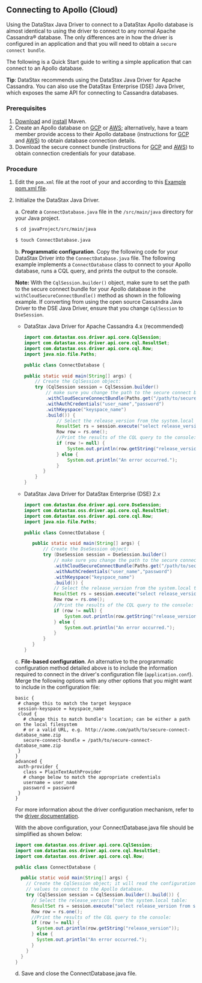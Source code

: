 ## Connecting to Apollo (Cloud)

Using the DataStax Java Driver to connect to a DataStax Apollo database is almost identical to using
the driver to connect to any normal Apache Cassandra® database. The only differences are in how the
driver is configured in an application and that you will need to obtain a `secure connect bundle`.

The following is a Quick Start guide to writing a simple application that can connect to an Apollo
database.

   **Tip**: DataStax recommends using the DataStax Java Driver for Apache Cassandra. You can also
   use the DataStax Enterprise (DSE) Java Driver, which exposes the same API for connecting to
   Cassandra databases.

### Prerequisites

1. [Download][Download Maven] and [install][Install Maven] Maven.
1. Create an Apollo database on [GCP][Create an Apollo database - GCP] or 
   [AWS][Create an Apollo database - AWS]; alternatively, have a team member provide access to their
   Apollo database (instructions for [GCP][Access an Apollo database - GCP] and 
   [AWS][Access an Apollo database - AWS]) to obtain database connection details.
1. Download the secure connect bundle (instructions for 
   [GCP][Download the secure connect bundle - GCP] and 
   [AWS][Download the secure connect bundle - AWS]) to obtain connection credentials for your 
   database.

### Procedure

1. Edit the `pom.xml` file at the root of your and according to this [Example pom.xml file].

1. Initialize the DataStax Java Driver.

    a. Create a `ConnectDatabase.java` file in the `/src/main/java` directory for your Java project.

      ```sh
      $ cd javaProject/src/main/java
      ```
      ```sh
      $ touch ConnectDatabase.java
      ```

    b. **Programmatic configuration**. Copy the following code for your DataStax Driver into the 
    `ConnectDatabase.java` file. The following example implements a `ConnectDatabase` class to 
    connect to your Apollo database, runs a CQL query, and prints the output to the console.

      **Note:** With the `CqlSession.builder()` object, make sure to set the path to the secure
      connect bundle for your Apollo database in the `withCloudSecureConnectBundle()` method as 
      shown in the following example. If converting from using the open source Cassandra Java Driver 
      to the DSE Java Driver, ensure that you change `CqlSession` to `DseSession`.
      
      * DataStax Java Driver for Apache Cassandra 4.x (recommended)

          ```java
          import com.datastax.oss.driver.api.core.CqlSession;
          import com.datastax.oss.driver.api.core.cql.ResultSet;
          import com.datastax.oss.driver.api.core.cql.Row;
          import java.nio.file.Paths;
          
          public class ConnectDatabase {
          
          public static void main(String[] args) {
              // Create the CqlSession object:
              try (CqlSession session = CqlSession.builder()
                  // make sure you change the path to the secure connect bundle below
                  .withCloudSecureConnectBundle(Paths.get("/path/to/secure-connect-database_name.zip"))
                  .withAuthCredentials("user_name","password")
                  .withKeyspace("keyspace_name")
                  .build()) {
                      // Select the release_version from the system.local table:
                      ResultSet rs = session.execute("select release_version from system.local");
                      Row row = rs.one();
                      //Print the results of the CQL query to the console:
                      if (row != null) {
                          System.out.println(row.getString("release_version"));
                      } else {
                          System.out.println("An error occurred.");
                      }
                 }
              }
          }
          ```
      * DataStax Java Driver for DataStax Enterprise (DSE) 2.x

          ```java
          import com.datastax.dse.driver.api.core.DseSession;
          import com.datastax.oss.driver.api.core.cql.ResultSet;
          import com.datastax.oss.driver.api.core.cql.Row;
          import java.nio.file.Paths;

          public class ConnectDatabase {

             public static void main(String[] args) {
                 // Create the DseSession object:
                 try (DseSession session = DseSession.builder()
                     // make sure you change the path to the secure connect bundle below
                     .withCloudSecureConnectBundle(Paths.get("/path/to/secure-connect-database_name.zip"))
                     .withAuthCredentials("user_name","password")
                     .withKeyspace("keyspace_name")
                     .build()) {
                     // Select the release_version from the system.local table:
                     ResultSet rs = session.execute("select release_version from system.local");
                     Row row = rs.one();
                     //Print the results of the CQL query to the console:
                     if (row != null) {
                         System.out.println(row.getString("release_version"));
                     } else {
                         System.out.println("An error occurred.");
                     }
                 }
             }
          }
          ```

    c. **File-based configuration**. An alternative to the programmatic configuration method 
    detailed above is to include the information required to connect in the driver's configuration 
    file (`application.conf`). Merge the following options with any other options that you might 
    want to include in the configuration file:
    
    ```hocon
   basic {
     # change this to match the target keyspace
     session-keyspace = keyspace_name
     cloud {
       # change this to match bundle's location; can be either a path on the local filesystem
       # or a valid URL, e.g. http://acme.com/path/to/secure-connect-database_name.zip
       secure-connect-bundle = /path/to/secure-connect-database_name.zip
     }
   }
   advanced {
     auth-provider {
       class = PlainTextAuthProvider
       # change below to match the appropriate credentials
       username = user_name 
       password = password
     }
   }
   ```
    
    For more information about the driver configuration mechanism, refer to the 
    [driver documentation].
    
    With the above configuration, your ConnectDatabase.java file should be simplified as shown 
    below:
    
    ```java
    import com.datastax.oss.driver.api.core.CqlSession;
    import com.datastax.oss.driver.api.core.cql.ResultSet;
    import com.datastax.oss.driver.api.core.cql.Row;
    
    public class ConnectDatabase {
    
      public static void main(String[] args) {
        // Create the CqlSession object; it will read the configuration file and pick the right
        // values to connect to the Apollo database.
        try (CqlSession session = CqlSession.builder().build()) {
          // Select the release_version from the system.local table:
          ResultSet rs = session.execute("select release_version from system.local");
          Row row = rs.one();
          //Print the results of the CQL query to the console:
          if (row != null) {
            System.out.println(row.getString("release_version"));
          } else {
            System.out.println("An error occurred.");
          }
        }
      }
    }
      ```

    d. Save and close the ConnectDatabase.java file.

[Download Maven]: https://maven.apache.org/download.cgi
[Install Maven]: https://maven.apache.org/install.html
[Create an Apollo database - GCP]: https://helpdocs.datastax.com/gcp/dscloud/apollo/dscloudGettingStarted.html#dscloudCreateCluster
[Create an Apollo database - AWS]: https://helpdocs.datastax.com/aws/dscloud/apollo/dscloudGettingStarted.html#dscloudCreateCluster
[Access an Apollo database - GCP]: https://helpdocs.datastax.com/gcp/dscloud/apollo/dscloudShareClusterDetails.html
[Access an Apollo database - AWS]: https://helpdocs.datastax.com/aws/dscloud/apollo/dscloudShareClusterDetails.html
[Download the secure connect bundle - GCP]: https://helpdocs.datastax.com/gcp/dscloud/apollo/dscloudObtainingCredentials.html
[Download the secure connect bundle - AWS]: https://helpdocs.datastax.com/aws/dscloud/apollo/dscloudObtainingCredentials.html
[Example pom.xml file]: ../core/integration/#minimal-project-structure
[driver documentation]: ../core/configuration/